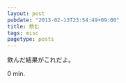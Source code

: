 ```yaml
---
layout: post
pubdate: "2013-02-13T23:54:49+09:00"
title: 飲む
tags: misc
pagetype: posts
---
```

飲んだ結果がこれだよ。

0 min.
